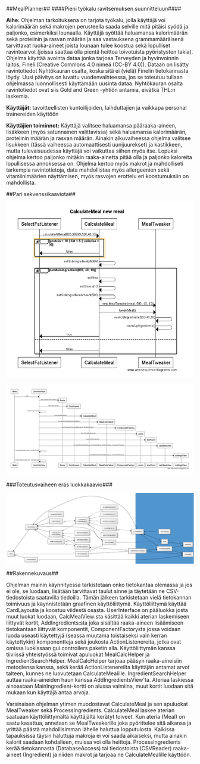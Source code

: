 ##MealPlanner##
####Pieni työkalu ravitsemuksen suunnitteluun####

**Aihe:** Ohjelman tarkoituksena on tarjota työkalu, jolla käyttäjä voi kalorimäärän sekä makrojen perusteella saada selville mitä pitäisi syödä ja paljonko, esimerkiksi lounaalla. Käyttäjä syöttää haluamansa kalorimäärän sekä proteiinin ja rasvan määrän ja saa vastauksena grammamääräisenä tarvittavat ruoka-aineet joista lounaan tulee koostua sekä lopulliset ravintoarvot (joissa saattaa olla pientä heittoa toivotuista pyöristysten takia). Ohjelma käyttää avointa dataa jonka tarjoaa Terveyden ja hyvinvoinnin laitos, Fineli (Creative Commons 4.0 nimeä (CC-BY 4.0)). Dataan on lisätty ravintotiedot Nyhtökauran osalta, koska sitä ei (vielä) Finelin tietokannasta löydy. Uusi päivitys on luvattu vuodenvaihteessa, jos se toteutuu tullaan ohjelmassa luonnollisesti käyttämään uusinta dataa. Nyhtökauran osalta ravintotiedot ovat siis Gold and Green -yhtiön antamia, eivätkä THL:n laskemia.

**Käyttäjät:** tavoitteellisten kuntoilijoiden, laihduttajien ja vaikkapa personal trainereiden käyttöön

**Käyttäjien toiminnot:** Käyttäjä valitsee haluamansa pääraaka-aineen, lisäkkeen (myös satunnainen valittavissa) sekä haluamansa kalorimäärän, proteiinin määrän ja rasvan määrän. Ainakin alkuvaiheessa ohjelma valitsee lisukkeen (tässä vaiheessa automaattisesti uunijuurekset) ja kastikkeen, mutta tulevaisuudessa käyttäjä voi vaikuttaa siihen myös itse. Lopuksi  ohjelma kertoo paljonko mitäkin raaka-ainetta pitää olla ja paljonko kaloreita lopullisessa annoksessa on. Ohjelma kertoo myös makrot ja mahdolliseti tarkempia ravintotietoja, data mahdollistaa myös allergeenien sekä vitamiinimäärien näyttämisen, myös rasvojen erottelu eri koostumuksiin on mahdollista.


##Pari sekvenssikaaviota##

![Graafisen käyttöliittymän perusnäkymän ja aloituskorttien luonti](sekvenssi1.png)

![CalculateMeal laskee ateriaa](sekvenssi2.png)

###Toteutusvaiheen eräs luokkakaavio###

![Toteutusvaiheen luokkakaavio](luokkakaavio4.png)

##Rakennekuvaus##

Ohjelman mainin käynnityessa tarkistetaan onko tietokantaa olemassa ja jos ei ole, se luodaan, lisätään tarvittavat taulut sinne ja täytetään ne CSV-tiedostoista saatavilla tiedoilla. Tämän jälkeen tarkistetaan vielä tietokannan toimivuus ja käynnistetään graafinen käyttöliittymä. Käyttöliittymä käyttää CardLayoutia ja koostuu viidestä osasta. UserInterface on pääluokka josta muut luokat luodaan, CalcMealView:sta käsittää kaikki aterian laskemiseen liittyvät kortit, AddIngredients:sta joka sisältää raaka-aineen lisäämiseen tietokantaan liittyvät komponentit, ComponentFactorysta jossa voidaan luoda useasti käytettyjä (seassa muutama toistaiseksi vain kerran käytettykin) komponentteja sekä joukosta ActionListenereita, jotka ovat omissa luokissaan gui.controllers paketin alla. Käyttöliittymän kanssa tiiviissä yhteistyössä toimivat apuluokat MealCalcHelper ja IngredientSearchHelper. MealCalcHelper tarjoaa pääsyn raaka-aineisiin metodiensa kanssa, sekä kerää ActionListenereilta käyttäjän antamat arvot talteen, kunnes ne luovutetaan CalculateMealille. IngredientSearchHelper auttaa raaka-aineiden haun kanssa AddIngredientsView'ta. Ateriaa laskiessa ainoastaan MainIngredient-kortti on alussa valmiina, muut kortit luodaan sitä mukaan kun käyttäjä antaa arvoja.

Varsinaisen ohjelman ytimen muodostavat CalculateMeal ja sen apuluokat MealTweaker sekä ProcessIngredients. CalculateMeal laskee aterian saatuaan käyttöliittymältä käyttäjältä kerätyt toiveet. Kun ateria (Meal) on saatu kasattua, annetaan se MealTweakerille joka pyörittelee sitä aikansa ja yrittää päästä mahdollisimman lähelle haluttua lopputulosta. Kaikissa tapauksissa täysin haluttuja makroja ei voi saada aikaiseksi, mutta ainakin kalorit saadaan kohdalleen, muissa voi olla heittoja. ProcessIngredients kerää tietokannasta (DatabaseAccess) tai tiedostoista (CSVReader) raaka-aineet (Ingredient) ja niiden makrot ja tarjoaa ne CalculateMealille käyttöön.

